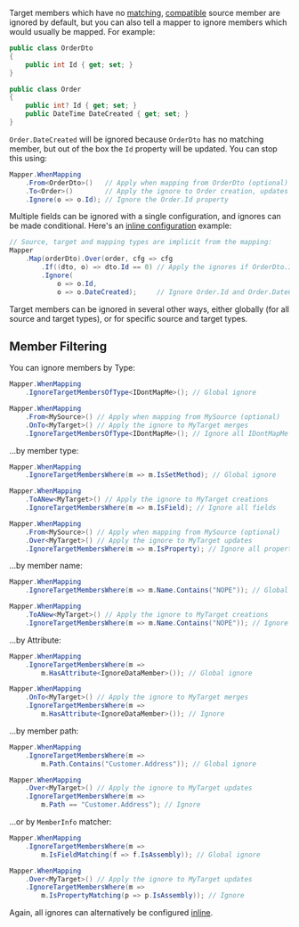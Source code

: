 Target members which have no [matching](Member-Matching), [compatible](Type-Conversion) source member are ignored by default, but you can also tell a mapper to ignore members which would usually be mapped. For example:

```cs
public class OrderDto
{
    public int Id { get; set; }
}

public class Order
{
    public int? Id { get; set; }
    public DateTime DateCreated { get; set; }
}
```

`Order.DateCreated` will be ignored because `OrderDto` has no matching member, but out of the box the `Id` property will be updated. You can stop this using:

```cs
Mapper.WhenMapping
    .From<OrderDto>()   // Apply when mapping from OrderDto (optional)
    .To<Order>()        // Apply the ignore to Order creation, updates and merges
    .Ignore(o => o.Id); // Ignore the Order.Id property
```

Multiple fields can be ignored with a single configuration, and ignores can be made conditional. Here's an [inline configuration](Inline-Configuration) example:

```cs
// Source, target and mapping types are implicit from the mapping:
Mapper
    .Map(orderDto).Over(order, cfg => cfg
        .If((dto, o) => dto.Id == 0) // Apply the ignores if OrderDto.Id is 0
        .Ignore(
            o => o.Id,
            o => o.DateCreated);     // Ignore Order.Id and Order.DateCreated
```

Target members can be ignored in several other ways, either globally (for all source and target types), or for specific source and target types.

## Member Filtering

You can ignore members by Type:

```cs
Mapper.WhenMapping
    .IgnoreTargetMembersOfType<IDontMapMe>(); // Global ignore

Mapper.WhenMapping
    .From<MySource>() // Apply when mapping from MySource (optional)
    .OnTo<MyTarget>() // Apply the ignore to MyTarget merges
    .IgnoreTargetMembersOfType<IDontMapMe>(); // Ignore all IDontMapMe members
```

...by member type:

```cs
Mapper.WhenMapping
    .IgnoreTargetMembersWhere(m => m.IsSetMethod); // Global ignore

Mapper.WhenMapping
    .ToANew<MyTarget>() // Apply the ignore to MyTarget creations
    .IgnoreTargetMembersWhere(m => m.IsField); // Ignore all fields

Mapper.WhenMapping
    .From<MySource>() // Apply when mapping from MySource (optional)
    .Over<MyTarget>() // Apply the ignore to MyTarget updates
    .IgnoreTargetMembersWhere(m => m.IsProperty); // Ignore all properties
```

...by member name:

```cs
Mapper.WhenMapping
    .IgnoreTargetMembersWhere(m => m.Name.Contains("NOPE")); // Global ignore

Mapper.WhenMapping
    .ToANew<MyTarget>() // Apply the ignore to MyTarget creations
    .IgnoreTargetMembersWhere(m => m.Name.Contains("NOPE")); // Ignore
```

...by Attribute:

```cs
Mapper.WhenMapping
    .IgnoreTargetMembersWhere(m => 
        m.HasAttribute<IgnoreDataMember>()); // Global ignore

Mapper.WhenMapping
    .OnTo<MyTarget>() // Apply the ignore to MyTarget merges
    .IgnoreTargetMembersWhere(m => 
        m.HasAttribute<IgnoreDataMember>()); // Ignore
```

...by member path:

```cs
Mapper.WhenMapping
    .IgnoreTargetMembersWhere(m => 
        m.Path.Contains("Customer.Address")); // Global ignore

Mapper.WhenMapping
    .Over<MyTarget>() // Apply the ignore to MyTarget updates
    .IgnoreTargetMembersWhere(m => 
        m.Path == "Customer.Address"); // Ignore
```

...or by `MemberInfo` matcher:

```cs
Mapper.WhenMapping
    .IgnoreTargetMembersWhere(m => 
        m.IsFieldMatching(f => f.IsAssembly)); // Global ignore

Mapper.WhenMapping
    .Over<MyTarget>() // Apply the ignore to MyTarget updates
    .IgnoreTargetMembersWhere(m => 
        m.IsPropertyMatching(p => p.IsAssembly)); // Ignore
```

Again, all ignores can alternatively be configured [inline](Inline-Configuration).
